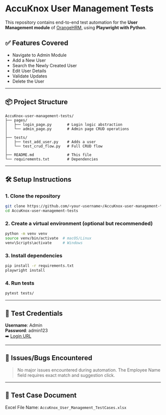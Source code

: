 # AccuKnox User Management Tests

This repository contains end-to-end test automation for the **User Management module** of [OrangeHRM](https://opensource-demo.orangehrmlive.com/), using **Playwright with Python**.

## ✅ Features Covered

- Navigate to Admin Module
- Add a New User
- Search the Newly Created User
- Edit User Details
- Validate Updates
- Delete the User

---

## 📦 Project Structure

```
AccuKnox-user-management-tests/
├── pages/
│   ├── login_page.py       # Login logic abstraction
│   └── admin_page.py       # Admin page CRUD operations
│
├── tests/
│   ├── test_add_user.py    # Adds a user
│   └── test_crud_flow.py   # Full CRUD flow
│
├── README.md               # This file
└── requirements.txt        # Dependencies
```

---

## 🛠️ Setup Instructions

### 1. Clone the repository
```bash
git clone https://github.com/<your-username>/AccuKnox-user-management-tests.git
cd AccuKnox-user-management-tests
```

### 2. Create a virtual environment (optional but recommended)
```bash
python -m venv venv
source venv/bin/activate  # macOS/Linux
venv\Scripts\activate     # Windows
```

### 3. Install dependencies
```bash
pip install -r requirements.txt
playwright install
```

### 4. Run tests
```bash
pytest tests/
```

---

## 🧪 Test Credentials
**Username**: Admin  
**Password**: admin123  
➡️ [Login URL](https://opensource-demo.orangehrmlive.com/web/index.php/auth/login)

---

## 🐛 Issues/Bugs Encountered
> No major issues encountered during automation. The Employee Name field requires exact match and suggestion click.

---

## 🧾 Test Case Document
Excel File Name: `AccuKnox_User_Management_TestCases.xlsx`
